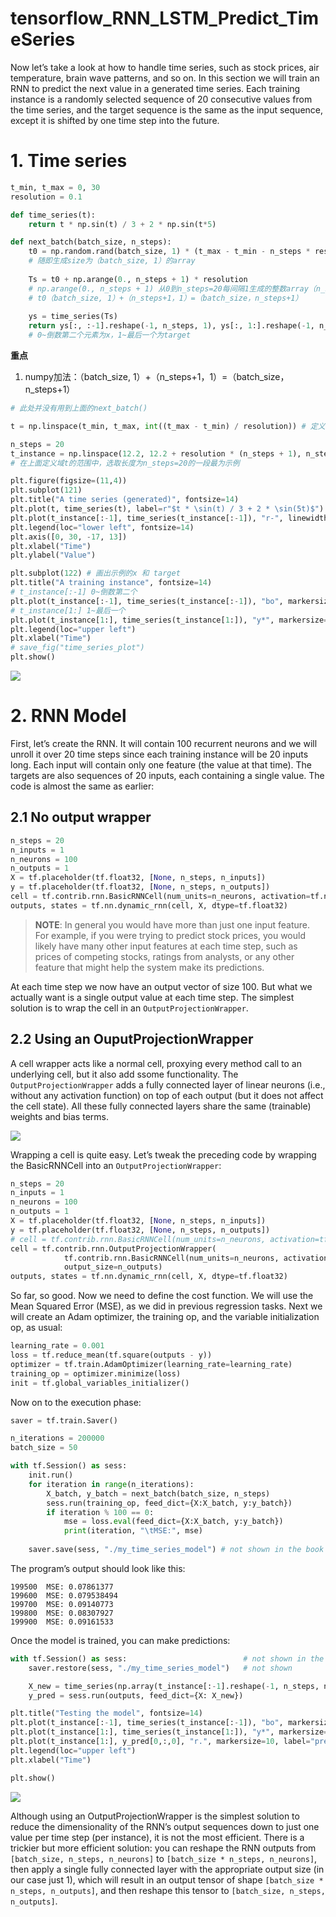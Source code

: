 # tensorflow_RNN_LSTM_Predict_TimeSeries

Now let’s take a look at how to handle time series, such as stock prices, air temperature, brain wave patterns, and so on. In this section we will train an RNN to predict the next value in a generated time series. Each training instance is a randomly selected sequence of 20 consecutive values from the time series, and the target sequence is the same as the input sequence, except it is shifted by one time step into the future.

# 1. Time series

```python
t_min, t_max = 0, 30
resolution = 0.1

def time_series(t):
    return t * np.sin(t) / 3 + 2 * np.sin(t*5)

def next_batch(batch_size, n_steps):
    t0 = np.random.rand(batch_size, 1) * (t_max - t_min - n_steps * resolution)
    # 随即生成size为（batch_size, 1）的array 
    
    Ts = t0 + np.arange(0., n_steps + 1) * resolution
    # np.arange(0., n_steps + 1) 从0到n_steps=20每间隔1生成的整数array（n_steps+1，1）
    # t0（batch_size, 1）+（n_steps+1，1）=（batch_size，n_steps+1）
    
    ys = time_series(Ts)
    return ys[:, :-1].reshape(-1, n_steps, 1), ys[:, 1:].reshape(-1, n_steps, 1)
    # 0~倒数第二个元素为x，1~最后一个为target
```
**重点**

1. numpy加法：（batch_size, 1）+（n_steps+1，1）=（batch_size，n_steps+1）

```python
# 此处并没有用到上面的next_batch()

t = np.linspace(t_min, t_max, int((t_max - t_min) / resolution)) # 定义域t（0，30）共30/0.1=300个离散点

n_steps = 20
t_instance = np.linspace(12.2, 12.2 + resolution * (n_steps + 1), n_steps + 1)
# 在上面定义域t的范围中，选取长度为n_steps=20的一段最为示例

plt.figure(figsize=(11,4))
plt.subplot(121)
plt.title("A time series (generated)", fontsize=14)
plt.plot(t, time_series(t), label=r"$t * \sin(t) / 3 + 2 * \sin(5t)$")
plt.plot(t_instance[:-1], time_series(t_instance[:-1]), "r-", linewidth=3, label="A training instance")
plt.legend(loc="lower left", fontsize=14)
plt.axis([0, 30, -17, 13])
plt.xlabel("Time")
plt.ylabel("Value")

plt.subplot(122) # 画出示例的x 和 target
plt.title("A training instance", fontsize=14)
# t_instance[:-1] 0~倒数第二个
plt.plot(t_instance[:-1], time_series(t_instance[:-1]), "bo", markersize=10, label="instance")
# t_instance[1:] 1~最后一个
plt.plot(t_instance[1:], time_series(t_instance[1:]), "y*", markersize=10, label="target")
plt.legend(loc="upper left")
plt.xlabel("Time")
# save_fig("time_series_plot")
plt.show()
```

![](https://i.loli.net/2019/01/11/5c3847adde410.png)


# 2. RNN Model
First, let’s create the RNN. It will contain 100 recurrent neurons and we will unroll it over 20 time steps
since each training instance will be 20 inputs long. Each input will contain only one feature (the value at
that time). The targets are also sequences of 20 inputs, each containing a single value. The code is almost
the same as earlier:

## 2.1 No output wrapper
```python
n_steps = 20
n_inputs = 1
n_neurons = 100
n_outputs = 1
X = tf.placeholder(tf.float32, [None, n_steps, n_inputs])
y = tf.placeholder(tf.float32, [None, n_steps, n_outputs])
cell = tf.contrib.rnn.BasicRNNCell(num_units=n_neurons, activation=tf.nn.relu)
outputs, states = tf.nn.dynamic_rnn(cell, X, dtype=tf.float32)
```
> **NOTE**:
> In general you would have more than just one input feature. For example, if you were trying to predict stock prices, you would likely have many other input features at each time step, such as prices of competing stocks, ratings from analysts, or any other feature that might help the system make its predictions.

At each time step we now have an output vector of size 100. But what we actually want is a single output value at each time step. The simplest solution is to wrap the cell in an ```OutputProjectionWrapper```. 

## 2.2 Using an OuputProjectionWrapper

A cell wrapper acts like a normal cell, proxying every method call to an underlying cell, but it also add ssome functionality. The ```OutputProjectionWrapper``` adds a fully connected layer of linear neurons (i.e., without any activation function) on top of each output (but it does not affect the cell state). All these fully connected layers share the same (trainable) weights and bias terms. 

![](https://i.loli.net/2019/01/11/5c38483442d82.png)

Wrapping a cell is quite easy. Let’s tweak the preceding code by wrapping the BasicRNNCell into an ```OutputProjectionWrapper```:
```python
n_steps = 20
n_inputs = 1
n_neurons = 100
n_outputs = 1
X = tf.placeholder(tf.float32, [None, n_steps, n_inputs])
y = tf.placeholder(tf.float32, [None, n_steps, n_outputs])
# cell = tf.contrib.rnn.BasicRNNCell(num_units=n_neurons, activation=tf.nn.relu)
cell = tf.contrib.rnn.OutputProjectionWrapper(
            tf.contrib.rnn.BasicRNNCell(num_units=n_neurons, activation=tf.nn.relu),
            output_size=n_outputs)
outputs, states = tf.nn.dynamic_rnn(cell, X, dtype=tf.float32)
```
So far, so good. Now we need to define the cost function. We will use the Mean Squared Error (MSE), as we did in previous regression tasks. Next we will create an Adam optimizer, the training op, and the variable initialization op, as usual:
```python
learning_rate = 0.001
loss = tf.reduce_mean(tf.square(outputs - y))
optimizer = tf.train.AdamOptimizer(learning_rate=learning_rate)
training_op = optimizer.minimize(loss)
init = tf.global_variables_initializer()
```
Now on to the execution phase:
```python
saver = tf.train.Saver()

n_iterations = 200000
batch_size = 50

with tf.Session() as sess:
    init.run()
    for iteration in range(n_iterations):
        X_batch, y_batch = next_batch(batch_size, n_steps)
        sess.run(training_op, feed_dict={X:X_batch, y:y_batch})
        if iteration % 100 == 0:
            mse = loss.eval(feed_dict={X:X_batch, y:y_batch})
            print(iteration, "\tMSE:", mse)
    
    saver.save(sess, "./my_time_series_model") # not shown in the book
```
The program’s output should look like this:
```
199500 	MSE: 0.07861377
199600 	MSE: 0.079538494
199700 	MSE: 0.09140773
199800 	MSE: 0.08307927
199900 	MSE: 0.09161533
```
Once the model is trained, you can make predictions:
```python
with tf.Session() as sess:                          # not shown in the book
    saver.restore(sess, "./my_time_series_model")   # not shown

    X_new = time_series(np.array(t_instance[:-1].reshape(-1, n_steps, n_inputs)))
    y_pred = sess.run(outputs, feed_dict={X: X_new})
```
```python
plt.title("Testing the model", fontsize=14)
plt.plot(t_instance[:-1], time_series(t_instance[:-1]), "bo", markersize=10, label="instance")
plt.plot(t_instance[1:], time_series(t_instance[1:]), "y*", markersize=10, label="target")
plt.plot(t_instance[1:], y_pred[0,:,0], "r.", markersize=10, label="prediction")
plt.legend(loc="upper left")
plt.xlabel("Time")

plt.show()
```
![](https://i.loli.net/2019/01/11/5c3848af3ddb3.png)

Although using an OutputProjectionWrapper is the simplest solution to reduce the dimensionality of the RNN’s output sequences down to just one value per time step (per instance), it is not the most efficient. There is a trickier but more efficient solution: you can reshape the RNN outputs from ```[batch_size, n_steps, n_neurons]``` to ```[batch_size * n_steps, n_neurons]```, then apply a single fully connected layer with the appropriate output size (in our case just 1), which will result in an output tensor of shape ```[batch_size * n_steps, n_outputs]```, and then reshape this tensor to ```[batch_size, n_steps, n_outputs]```. 





